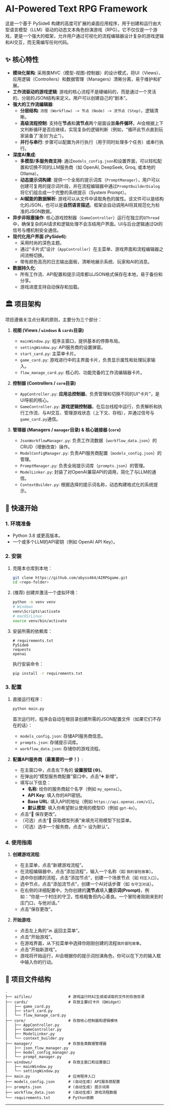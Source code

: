 # AI-Powered Text RPG Framework

这是一个基于 PySide6 构建的高度可扩展的桌面应用程序，用于创建和运行由大型语言模型（LLM）驱动的动态文本角色扮演游戏（RPG）。它不仅仅是一个游戏，更是一个强大的框架，允许用户通过可视化的流程编辑器设计复杂的游戏逻辑和AI交互，而无需编写任何代码。

## ✨ 核心特性

*   **模块化架构**: 采用类MVC（模型-视图-控制器）的设计模式，将UI（Views）、应用逻辑（Controllers）和数据管理（Managers）清晰分离，易于维护和扩展。
*   **工作流驱动的游戏逻辑**: 游戏的核心流程不是硬编码的，而是通过一个灵活的、分层的JSON结构来定义。用户可以创建自己的“剧本”。
*   **强大的工作流编辑器**:
    *   **分层结构**: `流程 (Workflow) -> 节点 (Node) -> 流节点 (Step)`，逻辑清晰。
    *   **高级流程控制**: 支持在**节点**和**流节点**两个层面设置**条件循环**。AI会根据上下文判断循环是否应继续，实现复杂的逻辑判断（例如，“循环此节点直到玩家装备了‘圣剑’为止”）。
    *   **并行与串行**: 步骤可以配置为并行执行（用于同时处理多个任务）或串行执行。
*   **深度AI集成**:
    *   **多模型/多服务商支持**: 通过`models_config.json`和设置界面，可以轻松配置和切换不同的LLM服务商（如 OpenAI, DeepSeek, Groq, 或本地的Ollama）。
    *   **动态提示词构建**: 提供一个全局的提示词库（`PromptManager`），用户可以创建可复用的提示词片段，并在流程编辑器中通过`PromptBuilderDialog`将它们组合成一个完整的系统提示（System Prompt）。
    *   **AI赋能的数据解析**: 游戏可以从文件中读取角色的属性。该文件可以是结构化的JSON，也可以是**自然语言描述**。框架会自动调用AI将其规范化为标准的JSON数据。
*   **异步非阻塞操作**: 核心游戏控制器（`GameController`）运行在独立的`QThread`中，确保复杂的AI请求和逻辑处理不会冻结用户界面。UI与后台逻辑通过Qt的信号与槽机制安全通信。
*   **现代化用户界面 (PySide6)**:
    *   采用时尚的深色主题。
    *   通过“卡片式”设计（`AppController`）在主菜单、游戏界面和流程编辑器之间流畅切换。
    *   带有颜色高亮的日志输出面板，清晰地展示系统、玩家和AI的消息。
*   **数据持久化**:
    *   所有工作流、API配置和提示词库都以JSON格式保存在本地，易于备份和分享。
    *   游戏进度支持自动保存和加载。

## 🏛️ 项目架构

项目遵循关注点分离的原则，主要分为三个部分：

1.  **视图 (Views / `windows` & `cards`目录)**
    *   `mainWindow.py`: 程序主窗口，提供基本的停靠布局。
    *   `settingWindow.py`: API服务商的设置弹窗。
    *   `start_card.py`: 主菜单卡片。
    *   `game_card.py`: 游戏进行中的主界面卡片，负责显示属性和处理玩家输入。
    *   `flow_manage_card.py`: 核心的、功能完备的工作流编辑器卡片。

2.  **控制器 (Controllers / `core`目录)**
    *   `AppController.py`: **应用总控制器**。负责管理和切换不同的UI“卡片”，是UI导航的核心。
    *   `GameController.py`: **游戏逻辑控制器**。在后台线程中运行，负责解析和执行工作流、与AI交互、管理游戏状态（上下文、存档），并通过信号与`game_card.py`通信。

3.  **管理器 (Managers / `manager`目录) & 核心链接器 (`core`)**
    *   `JsonWorkflowManager.py`: 负责工作流数据（`workflow_data.json`）的CRUD（增删改查）操作。
    *   `ModelConfigManager.py`: 负责API服务商配置（`models_config.json`）的管理。
    *   `PromptManager.py`: 负责全局提示词库（`prompts.json`）的管理。
    *   `ModelLinker.py`: 封装了对OpenAI兼容API的调用，简化了与LLM的通信。
    *   `ContextBuilder.py`: 根据选择的提示词名称，动态构建格式化的系统提示。

## 🚀 快速开始

### 1. 环境准备

*   Python 3.8 或更高版本。
*   一个或多个LLM的API密钥（例如 OpenAI API Key）。

### 2. 安装

1.  克隆本仓库到本地：
    ```bash
    git clone https://github.com/abyss464/AIRPGgame.git
    cd <repo-folder>
    ```

2.  (推荐) 创建并激活一个虚拟环境：
    ```bash
    python -m venv venv
    # Windows
    venv\Scripts\activate
    # macOS/Linux
    source venv/bin/activate
    ```

3.  安装所需的依赖库：
    ```
    # requirements.txt
    PySide6
    requests
    openai
    ```
    执行安装命令：
    ```bash
    pip install -r requirements.txt
    ```

### 3. 配置

1.  直接运行程序：
    ```bash
    python main.py
    ```
    首次运行时，程序会自动在根目录创建所需的JSON配置文件（如果它们不存在的话）：
    *   `models_config.json`: 存储API服务商信息。
    *   `prompts.json`: 存储提示词库。
    *   `workflow_data.json`: 存储你的游戏流程。

2.  **配置API服务商（最重要的一步！）**:
    *   在主窗口中，点击左下角的 **设置按钮 (⚙️)**。
    *   在弹出的“模型服务商配置”窗口中，点击“➕ 新增”。
    *   填写以下信息：
        *   **名称**: 给你的服务商起个名字（例如 `my_openai`）。
        *   **API Key**: 填入你的API密钥。
        *   **Base URL**: 填入API的地址（例如 `https://api.openai.com/v1`）。
        *   **默认模型**: 填入你希望默认使用的模型ID（例如 `gpt-4o`）。
    *   点击“💾 保存更改”。
    *   （可选）点击“🔄 获取模型列表”来填充可用模型下拉菜单。
    *   （可选）选中一个服务商，点击“⭐ 设为默认”。

### 4. 使用指南

1.  **创建游戏流程**:
    *   在主菜单，点击“新建游戏流程”。
    *   在流程编辑器中，点击“添加流程”，输入一个名称（如 `我的冒险故事`）。
    *   选中你创建的流程，点击“添加节点”，创建一个场景节点（如 `村庄入口`）。
    *   选中节点，点击“添加流节点”，创建一个AI对话步骤（如 `与守卫对话`）。
    *   在右侧的详细配置中，为你创建的**流节点**填入**提示词(Prompt)**，例如：“你是一个村庄的守卫，性格粗鲁但内心善良。一个冒险者刚刚来到村庄门口，与他对话。”
    *   点击“保存更改”。

2.  **开始游戏**:
    *   点击左上角的“🔙 返回主菜单”。
    *   点击“开始游戏”。
    *   在游戏界面，从下拉菜单中选择你刚刚创建的流程`我的冒险故事`。
    *   点击“开始新游戏”。
    *   游戏将开始运行，AI会根据你的提示词扮演角色，你可以在下方的输入框中输入你的行动。

## 📁 项目文件结构

```
.
├── aifiles/                # 游戏运行时AI生成或读取的文件的存放目录
├── cards/                  # 存放主要UI卡片（QWidget）
│   ├── game_card.py
│   ├── start_card.py
│   └── flow_manage_card.py
├── core/                   # 存放核心控制器和逻辑模块
│   ├── AppController.py
│   ├── GameController.py
│   ├── ModelLinker.py
│   └── context_builder.py
├── manager/                # 存放各类数据管理器
│   ├── json_flow_manager.py
│   ├── model_config_manager.py
│   └── prompt_manager.py
├── windows/                # 存放主窗口和设置窗口
│   ├── mainWindow.py
│   └── settingWindow.py
├── main.py                 # 应用程序入口
├── models_config.json      # (自动生成) API服务商配置
├── prompts.json            # (自动生成) 提示词库
├── workflow_data.json      # (自动生成) 游戏流程数据
└── requirements.txt        # Python依赖
```

---
